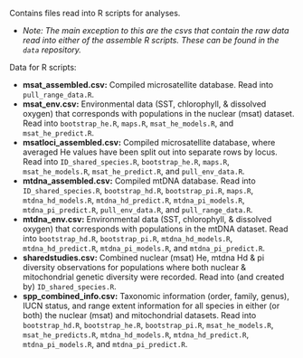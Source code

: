 Contains files read into R scripts for analyses.
* *Note: The main exception to this are the csvs that contain the raw data read into either of the assemble R scripts. These can be found in the `data` repository.*

Data for R scripts:

*  **msat_assembled.csv:** Compiled microsatellite database. Read into `pull_range_data.R`.
*  **msat_env.csv:** Environmental data (SST, chlorophyll, & dissolved oxygen) that corresponds with populations in the nuclear (msat) dataset. Read into `bootstrap_he.R`, `maps.R`, `msat_he_models.R`, and `msat_he_predict.R`.
*  **msatloci_assembled.csv:** Compiled microsatellite database, where averaged He values have been split out into separate rows by locus. Read into `ID_shared_species.R`, `bootstrap_he.R`, `maps.R`, `msat_he_models.R`, `msat_he_predict.R`, and `pull_env_data.R`.
*  **mtdna_assembled.csv:** Compiled mtDNA database. Read into `ID_shared_species.R`, `bootstrap_hd.R`, `bootstrap_pi.R`, `maps.R`, `mtdna_hd_models.R`, `mtdna_hd_predict.R`, `mtdna_pi_models.R`, `mtdna_pi_predict.R`, `pull_env_data.R`, and `pull_range_data.R`.
*  **mtdna_env.csv:** Environmental data (SST, chlorophyll, & dissolved oxygen) that corresponds with populations in the mtDNA dataset. Read into `bootstrap_hd.R`, `bootstrap_pi.R`, `mtdna_hd_models.R`, `mtdna_hd_predict.R`, `mtdna_pi_models.R`, and `mtdna_pi_predict.R`.
*  **sharedstudies.csv:** Combined nuclear (msat) He, mtdna Hd & pi diversity observations for populations where both nuclear & mitochondrial genetic diversity were recorded. Read into (and created by) `ID_shared_species.R`.
*  **spp_combined_info.csv:** Taxonomic information (order, family, genus), IUCN status, and range extent information for all species in either (or both) the nuclear (msat) and mitochondrial datasets. Read into `bootstrap_hd.R`, `bootstrap_he.R`, `bootstrap_pi.R`, `msat_he_models.R`, `msat_he_predicts.R`, `mtdna_hd_models.R`, `mtdna_hd_predict.R`, `mtdna_pi_models.R`, and `mtdna_pi_predict.R`.
